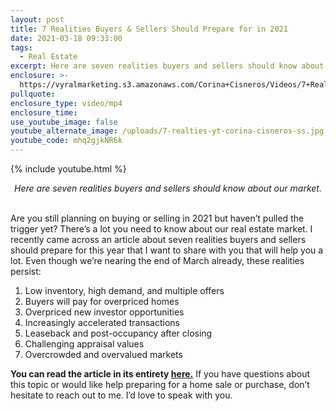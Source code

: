 ```yaml
---
layout: post
title: 7 Realities Buyers & Sellers Should Prepare for in 2021
date: 2021-03-18 09:33:00
tags:
  - Real Estate
excerpt: Here are seven realities buyers and sellers should know about our market.
enclosure: >-
  https://vyralmarketing.s3.amazonaws.com/Corina+Cisneros/Videos/7+Realities+Buyers+%26+Sellers+Should+Prepare+for+in+2021+(1).mp4
pullquote:
enclosure_type: video/mp4
enclosure_time:
use_youtube_image: false
youtube_alternate_image: /uploads/7-realties-yt-corina-cisneros-ss.jpg
youtube_code: mhq2gjkNR6k
---
```

{% include youtube.html %}

<center><em>Here are seven realities buyers and sellers should know about our market.</em></center>

<center>&nbsp;</center>

Are you still planning on buying or selling in 2021 but haven’t pulled the trigger yet? There’s a lot you need to know about our real estate market. I recently came across an article about seven realities buyers and sellers should prepare for this year that I want to share with you that will help you a lot. Even though we’re nearing the end of March already, these realities persist:

1. Low inventory, high demand, and multiple offers
2. Buyers will pay for overpriced homes
3. Overpriced new investor opportunities
4. Increasingly accelerated transactions
5. Leaseback and post-occupancy after closing
6. Challenging appraisal values
7. Overcrowded and overvalued markets

**You can read the article in its entirety&nbsp;**[**here.**](https://faruqiteam.com/blog/7-realities-your-buyers-and-sellers-should-prepare-for-in-2021/) If you have questions about this topic or would like help preparing for a home sale or purchase, don’t hesitate to reach out to me. I’d love to speak with you.
